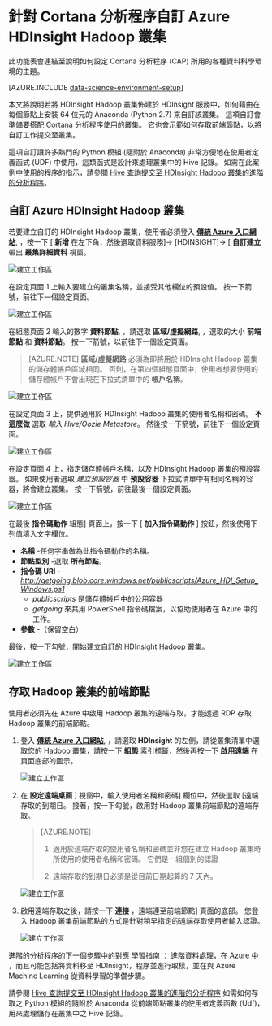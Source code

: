 <properties 
    pageTitle="針對 Cortana 分析程序自訂 Hadoop 叢集 | Microsoft Azure" 
    description="自訂 Azure HDInsight Hadoop 叢集中提供熱門 Python 模組。"
    services="machine-learning" 
    documentationCenter="" 
    authors="hangzh-msft" 
    manager="paulettm" 
    editor="cgronlun"  />

<tags 
    ms.service="machine-learning" 
    ms.workload="data-services" 
    ms.tgt_pltfrm="na" 
    ms.devlang="na" 
    ms.topic="article" 
    ms.date="10/13/2015" 
    ms.author="hangzh;bradsev" />

# 針對 Cortana 分析程序自訂 Azure HDInsight Hadoop 叢集 

此功能表會連結至說明如何設定 Cortana 分析程序 (CAP) 所用的各種資料科學環境的主題。

[AZURE.INCLUDE [data-science-environment-setup](../../includes/cap-setup-environments.md)]

本文將說明若將 HDInsight Hadoop 叢集佈建於 HDInsight 服務中，如何藉由在每個節點上安裝 64 位元的 Anaconda (Python 2.7) 來自訂該叢集。 這項自訂會準備要搭配 Cortana 分析程序使用的叢集。 它也會示範如何存取前端節點，以將自訂工作提交至叢集。

這項自訂讓許多熱門的 Python 模組 (隨附於 Anaconda) 非常方便地在使用者定義函式 (UDF) 中使用，這類函式是設計來處理叢集中的 Hive 記錄。 如需在此案例中使用的程序的指示，請參閱 [Hive 查詢提交至 HDInsight Hadoop 叢集的進階的分析程序](machine-learning-data-science-hive-queries.md)。


## <a name="customize"></a>自訂 Azure HDInsight Hadoop 叢集

若要建立自訂的 HDInsight Hadoop 叢集，使用者必須登入 [**傳統 Azure 入口網站**](https://manage.windowsazure.com/), ，按一下 [ **新增** 在左下角，然後選取資料服務]-> [HDINSIGHT]-> [ **自訂建立** 帶出 **叢集詳細資料** 視窗。 

![建立工作區][1]

在設定頁面 1 上輸入要建立的叢集名稱，並接受其他欄位的預設值。 按一下箭號，前往下一個設定頁面。 

![建立工作區][2]

在組態頁面 2 輸入的數字 **資料節點**, ，請選取 **區域/虛擬網路**, ，選取的大小 **前端節點** 和 **資料節點**。 按一下箭號，以前往下一個設定頁面。

>[AZURE.NOTE]  **區域/虛擬網路** 必須為即將用於 HDInsight Hadoop 叢集的儲存體帳戶區域相同。 否則，在第四個組態頁面中，使用者想要使用的儲存體帳戶不會出現在下拉式清單中的 **帳戶名稱**。

![建立工作區][3]

在設定頁面 3 上，提供適用於 HDInsight Hadoop 叢集的使用者名稱和密碼。 **不這麼做** 選取 _輸入 Hive/Oozie Metastore_。 然後按一下箭號，前往下一個設定頁面。 

![建立工作區][4]

在設定頁面 4 上，指定儲存體帳戶名稱，以及 HDInsight Hadoop 叢集的預設容器。 如果使用者選取 _建立預設容器_ 中 **預設容器** 下拉式清單中有相同名稱的容器，將會建立叢集。 按一下箭號，前往最後一個設定頁面。

![建立工作區][5]

在最後 **指令碼動作** 組態] 頁面上，按一下 [ **加入指令碼動作** ] 按鈕，然後使用下列值填入文字欄位。
 
* **名稱** -任何字串做為此指令碼動作的名稱。 
* **節點型別** -選取 **所有節點**。 
* **指令碼 URI** - *http://getgoing.blob.core.windows.net/publicscripts/Azure_HDI_Setup_Windows.ps1* 
    * *publicscripts* 是儲存體帳戶中的公用容器 
    * *getgoing* 來共用 PowerShell 指令碼檔案，以協助使用者在 Azure 中的工作。 
* **參數** -（保留空白）

最後，按一下勾號，開始建立自訂的 HDInsight Hadoop 叢集。 

![建立工作區][6]

## <a name="headnode"></a> 存取 Hadoop 叢集的前端節點

使用者必須先在 Azure 中啟用 Hadoop 叢集的遠端存取，才能透過 RDP 存取 Hadoop 叢集的前端節點。 

1. 登入 [**傳統 Azure 入口網站**](https://manage.windowsazure.com/), ，請選取 **HDInsight** 的左側，請從叢集清單中選取您的 Hadoop 叢集，請按一下 **組態** 索引標籤，然後再按一下 **啟用遠端** 在頁面底部的圖示。
    
    ![建立工作區][7]

2. 在 **設定遠端桌面** ] 視窗中，輸入使用者名稱和密碼] 欄位中，然後選取 [遠端存取的到期日。 接著，按一下勾號，啟用對 Hadoop 叢集前端節點的遠端存取。
    
    >[AZURE.NOTE] 
    >
    >1. 適用於遠端存取的使用者名稱和密碼並非您在建立 Hadoop 叢集時所使用的使用者名稱和密碼。 它們是一組個別的認證
    >
    >2. 遠端存取的到期日必須是從目前日期起算的 7 天內。

    ![建立工作區][8]

3. 啟用遠端存取之後，請按一下 **連接** ，遠端連至前端節點] 頁面的底部。 您登入 Hadoop 叢集前端節點的方式是針對稍早指定的遠端存取使用者輸入認證。

     ![建立工作區][9]

進階的分析程序的下一個步驟中的對應 [學習指南 ︰ 進階資料處理，在 Azure 中](machine-learning-data-science-advanced-data-processing.md) ，而且可能包括將資料移至 HDInsight，程序並進行取樣，並在與 Azure Machine Learning 從資料學習的準備步驟。

請參閱 [Hive 查詢提交至 HDInsight Hadoop 叢集的進階的分析程序](machine-learning-data-science-process-hive-tables.md) 如需如何存取之 Python 模組的隨附於 Anaconda 從前端節點叢集的使用者定義函數 (Udf)，用來處理儲存在叢集中之 Hive 記錄。

[1]: ./media/machine-learning-data-science-customize-hadoop-cluster/customize-cluster-img1.png
[2]: ./media/machine-learning-data-science-customize-hadoop-cluster/customize-cluster-img2.png
[3]: ./media/machine-learning-data-science-customize-hadoop-cluster/customize-cluster-img3.png
[4]: ./media/machine-learning-data-science-customize-hadoop-cluster/customize-cluster-img4.png
[5]: ./media/machine-learning-data-science-customize-hadoop-cluster/customize-cluster-img5.png
[6]: ./media/machine-learning-data-science-customize-hadoop-cluster/script-actions.png
[7]: ./media/machine-learning-data-science-customize-hadoop-cluster/enable-remote-access-1.png
[8]: ./media/machine-learning-data-science-customize-hadoop-cluster/enable-remote-access-2.png
[9]: ./media/machine-learning-data-science-customize-hadoop-cluster/enable-remote-access-3.png

 

